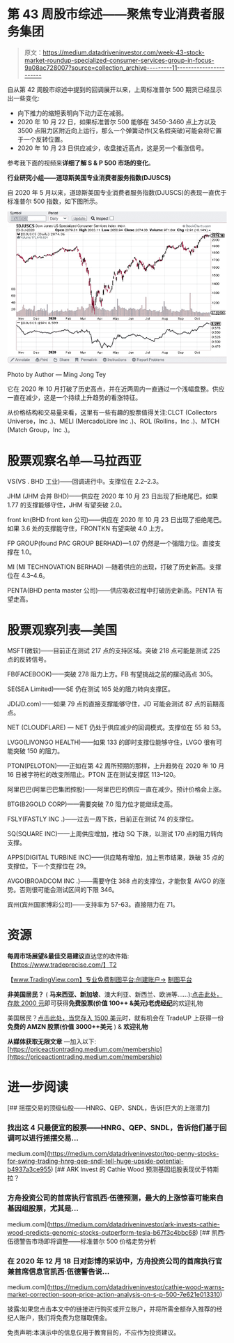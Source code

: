 # 第 43 周股市综述——聚焦专业消费者服务集团

> 原文：<https://medium.datadriveninvestor.com/week-43-stock-market-roundup-specialized-consumer-services-group-in-focus-9a08ac728007?source=collection_archive---------11----------------------->

自从第 42 周股市综述中提到的回调展开以来，上周标准普尔 500 期货已经显示出一些变化:

*   向下推力的缩短表明向下动力正在减弱。
*   2020 年 10 月 22 日，如果标准普尔 500 能够在 3450-3460 点上方以及 3500 点阻力区附近向上运行，那么一个弹簧动作(又名假突破)可能会将它置于一个反转位置。
*   2020 年 10 月 23 日供应减少，收盘接近高点，这是另一个看涨信号。

参考我下面的视频来**详细了解 S & P 500 市场的变化**。

**行业研究小组——道琼斯美国专业消费者服务指数(DJUSCS)**

自 2020 年 5 月以来，道琼斯美国专业消费者服务指数(DJUSCS)的表现一直优于标准普尔 500 指数，如下图所示。

![](img/a3f07761040c02ea1679e71003b1cfb4.png)

Photo by Author — Ming Jong Tey

它在 2020 年 10 月打破了历史高点，并在近两周内一直通过一个浅幅盘整。供应一直在减少，这是一个持续上升趋势的看涨特征。

从价格结构和交易量来看，这里有一些有趣的股票值得关注:CLCT (Collectors Universe，Inc .)、MELI (MercadoLibre Inc .)、ROL (Rollins，Inc .)、MTCH (Match Group，Inc .)。

# **股票观察名单—马拉西亚**

VS(VS . BHD 工业)——回调进行中。支撑位在 2.2–2.3。

JHM (JHM 合并 BHD)——供应在 2020 年 10 月 23 日出现了拒绝尾巴。如果 1.77 的支撑能够守住，JHM 有望突破 2.0。

front kn(BHD front ken 公司)——供应在 2020 年 10 月 23 日出现了拒绝尾巴。如果 3.6 处的支撑能守住，FRONTKN 有望突破 4.0 上方。

FP GROUP(found PAC GROUP BERHAD)—1.07 仍然是一个强阻力位。直接支撑在 1.0。

MI (MI TECHNOVATION BERHAD) —随着供应的出现，打破了历史新高。支撑位在 4.3–4.6。

PENTA(BHD penta master 公司)——供应吸收过程中打破历史新高。PENTA 有望走高。

# 股票观察列表—美国

MSFT(微软)——目前正在测试 217 点的支持区域。突破 218 点可能是测试 225 点的反转信号。

FB(FACEBOOK)——突破 278 阻力上方。FB 有望挑战之前的摆动高点 305。

SE(SEA Limited)——SE 仍在测试 165 处的阻力转向支撑区。

JD(JD.com)——如果 79 点的直接支撑能够守住，JD 可能会测试 87 点的前期高点。

NET (CLOUDFLARE) — NET 仍处于供应减少的回调模式。支撑位在 55 和 53。

LVGO(LIVONGO HEALTH)——如果 133 的即时支撑位能够守住，LVGO 很有可能突破 150 的阻力。

PTON(PELOTON)——正如在第 42 周所预期的那样，上升趋势在 2020 年 10 月 16 日被字符栏的改变所阻止。PTON 正在测试支撑区 113–120。

阿里巴巴(阿里巴巴集团控股)——阿里巴巴的供应一直在减少。预计价格会上涨。

BTG(B2GOLD CORP)——需要突破 7.0 阻力位才能继续走高。

FSLY(FASTLY INC .)——过去一周下跌，目前正在测试 74 的支撑位。

SQ(SQUARE INC)——上周供应增加，推动 SQ 下跌，以测试 170 点的阻力转向支撑。

APPS(DIGITAL TURBINE INC)——供应略有增加，加上熊市结果，跌破 35 点的支撑位。下一个支撑位在 29。

AVGO(BROADCOM INC .)——需要守住 368 点的支撑位，才能恢复 AVGO 的涨势。否则很可能会测试区间的下限 346。

宾州(宾州国家博彩公司)——支持率为 57-63。直接阻力在 71。

# 资源

**每周市场展望&最佳交易建议**直达您的收件箱:【https://www.tradeprecise.com/】T2

【www.TradingView.com】专业免费制图平台:创建账户→ [制图平台](https://bit.ly/2U2Femd)

**非美国居民？** ( **马来西亚、新加坡**、澳大利亚、新西兰、欧洲等……):[点击此处，存款 2000 元](https://ji.hn/sgtiger)即可获得**免费股票(价值 100++ &美元)老虎经纪**的欢迎礼物

美国居民？[点击此处，当您存入 1500 美元](https://ji.hn/ustradeup)时，就有机会在 TradeUP 上获得一份**免费的 AMZN 股票(价值 3000++美元** ) & **欢迎礼物**

**从媒体获取无限文章** —加入以下:[https://priceactiontrading.medium.com/membership](https://priceactiontrading.medium.com/membership)

# 进一步阅读

[](https://medium.com/datadriveninvestor/top-penny-stocks-for-swing-trading-hnrg-qep-sndl-tell-huge-upside-potential-b4937a3ce955) [## 摇摆交易的顶级仙股——HNRG、QEP、SNDL，告诉[巨大的上涨潜力]

### 找出这 4 只最便宜的股票——HNRG、QEP、SNDL，告诉他们基于回调可以进行摇摆交易…

medium.com](https://medium.com/datadriveninvestor/top-penny-stocks-for-swing-trading-hnrg-qep-sndl-tell-huge-upside-potential-b4937a3ce955) [](https://medium.com/datadriveninvestor/ark-invests-cathie-wood-predicts-genomic-stocks-outperform-tesla-b67f3c4bbc68) [## ARK Invest 的 Cathie Wood 预测基因组股表现优于特斯拉？

### 方舟投资公司的首席执行官凯西·伍德预测，最大的上涨惊喜可能来自基因组股票，尤其是…

medium.com](https://medium.com/datadriveninvestor/ark-invests-cathie-wood-predicts-genomic-stocks-outperform-tesla-b67f3c4bbc68) [](https://medium.com/datadriveninvestor/cathie-wood-warns-market-correction-soon-price-action-analysis-on-s-p-500-7e621e013310) [## 凯西·伍德警告市场即将调整——标准普尔 500 价格走势分析

### 在 2020 年 12 月 18 日对彭博的采访中，方舟投资公司的首席执行官兼首席信息官凯西·伍德警告说…

medium.com](https://medium.com/datadriveninvestor/cathie-wood-warns-market-correction-soon-price-action-analysis-on-s-p-500-7e621e013310) 

披露:如果您点击本文中的链接进行购买或开立账户，并将所需金额存入推荐的经纪人账户，我们将免费为您赚取佣金。

免责声明:本演示中的信息仅用于教育目的，不应作为投资建议。